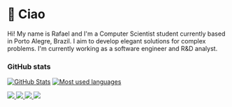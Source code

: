 # 👋 Ciao

Hi! My name is Rafael and I'm a Computer Scientist student currently based in Porto Alegre, Brazil.
I aim to develop elegant solutions for complex problems.
I'm currently working as a software engineer and R&D analyst.

### GitHub stats

[![GitHub Stats](https://github-readme-stats.debem.dev/api?username=debemdeboas&show=reviews,prs&show_icons=true&hide=contribs&include_all_commits=true&bg_color=24273a&text_color=cad3f5&icon_color=c6a0f6&title_color=8bd5ca&hide_border=true&disable_animations=true)](https://github-readme-stats.debem.dev/)
[![Most used languages](https://github-readme-stats.debem.dev/api/top-langs?username=debemdeboas&show_icons=true&exclude_repo=linux-kernel-labsisop,github-readme-stats&bg_color=24273a&text_color=cad3f5&icon_color=c6a0f6&title_color=8bd5ca&hide_border=true&disable_animations=true&layout=compact&langs_count=8)](https://github-readme-stats.debem.dev/)

<a href="https://gitlab.com/debemdeboas">
    <img src="https://img.shields.io/badge/gitlab-%23181717.svg?style=for-the-badge&logo=gitlab&logoColor=white">
</a>

<a href="https://www.linkedin.com/in/rbem/">
    <img src="https://img.shields.io/badge/LinkedIn-0077B5?style=for-the-badge&logo=linkedin&logoColor=white">
</a>

<a href="https://stackoverflow.com/users/9918829/rafa-de-boas">
    <img src="https://img.shields.io/badge/Stack_Overflow-FE7A16?style=for-the-badge&logo=stack-overflow&logoColor=white">
</a>

<a href="https://www.instagram.com/debemdeboas/">
    <img src="https://img.shields.io/badge/Instagram-E4405F?style=for-the-badge&logo=instagram&logoColor=white">
</a>
